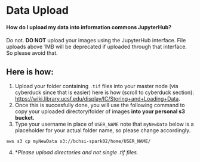 # Data Upload

#### How do I upload my data into information commons JupyterHub?

Do not. **DO NOT** upload your images using the JupyterHub interface. File uploads above 1MB will be deprecated if uploaded through that interface.
So please avoid that. 

## Here is how:
1. Upload your folder containing `.tif` files into your master node (via cyberduck since that is easier) here is how (scroll to cyberduck section): https://wiki.library.ucsf.edu/display/IC/Storing+and+Loading+Data.
2. Once this is succesfully done, you will use the following command to copy your uploaded directory/folder of images **into your personal s3 bucket.**
3. Type your username in place of `USER_NAME` note that `myNewData` below is a placeholder for your actual folder name, so please change accordingly.

  `aws s3 cp myNewData s3://bchsi-spark02/home/USER_NAME/`
  
4. **Please upload directories and not single *.tif files.**
